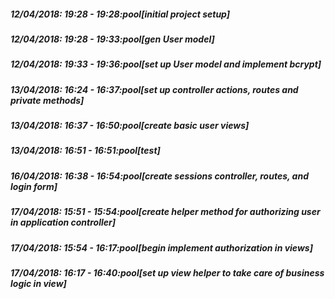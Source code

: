 
##### 12/04/2018: 19:28 - 19:28:pool[initial project setup]

##### 12/04/2018: 19:28 - 19:33:pool[gen User model]

##### 12/04/2018: 19:33 - 19:36:pool[set up User model and implement bcrypt]

##### 13/04/2018: 16:24 - 16:37:pool[set up controller actions, routes and private methods]

##### 13/04/2018: 16:37 - 16:50:pool[create basic user views]

##### 13/04/2018: 16:51 - 16:51:pool[test]

##### 16/04/2018: 16:38 - 16:54:pool[create sessions controller, routes, and login form]

##### 17/04/2018: 15:51 - 15:54:pool[create helper method for authorizing user in application controller]

##### 17/04/2018: 15:54 - 16:17:pool[begin implement authorization in views]

##### 17/04/2018: 16:17 - 16:40:pool[set up view helper to take care of business logic in view]
